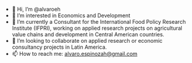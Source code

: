 - 👋 Hi, I’m @alvaroeh
- 👀 I’m interested in Economics and Development
- 🌱 I’m currently a Consultant for the International Food Policy Research Institute (IFPRI), working on applied research projects on agricultural value chains and development in Central American countries.
- 💞️ I’m looking to collaborate on applied research or economic consultancy projects in Latin America.
- 📫 How to reach me: alvaro.espinozah@gmail.com

<!---
alvaroeh/alvaroeh is a ✨ special ✨ repository because its `README.md` (this file) appears on your GitHub profile.
You can click the Preview link to take a look at your changes.
--->

